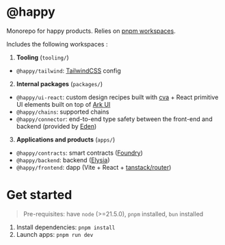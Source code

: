 # @happy

Monorepo for happy products. Relies on [pnpm workspaces](https://pnpm.io/workspaces).

Includes the following workspaces :

1. **Tooling** (`tooling/`)

- `@happy/tailwind`: [TailwindCSS](https://tailwindcss.com/) config

2. **Internal packages** (`packages/`)

- `@happy/ui-react`: custom design recipes built with [cva](https://cva.style/docs) + React primitive UI elements built on top of [Ark UI](https://ark-ui.com/react/docs/overview/introduction)
- `@happy/chains`: supported chains
- `@happy/connector`: end-to-end type safety between the front-end and backend (provided by [Eden](https://elysiajs.com/eden/overview.html))

3. **Applications and products** (`apps/`)

- `@happy/contracts`: smart contracts ([Foundry](https://book.getfoundry.sh/))
- `@happy/backend`: backend ([Elysia](https://elysiajs.com/))
- `@happy/frontend`: dapp (Vite + React + [tanstack/router](https://tanstack.com/router/latest))

# Get started

> Pre-requisites: have `node` (>=21.5.0), `pnpm` installed, `bun` installed

1. Install dependencies: `pnpm install`
2. Launch apps: `pnpm run dev`

